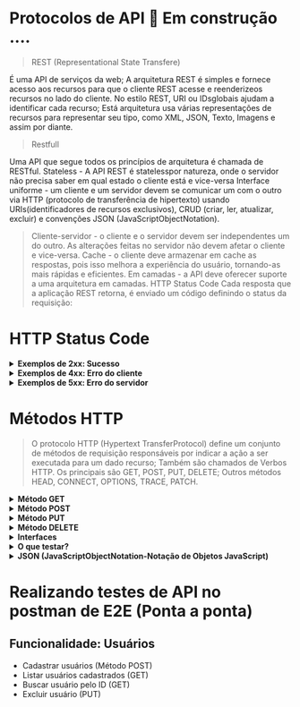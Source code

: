 # Protocolos de API 🚧 Em construção ....
> REST (Representational State Transfere)

 É uma API de serviços da web; A arquitetura REST é simples e fornece acesso aos recursos para que o cliente REST acesse e reenderizeos recursos no lado do cliente. No estilo REST, URI ou IDsglobais ajudam a identificar cada recurso; Está arquitetura usa várias representações de recursos para representar seu tipo, como XML, JSON, Texto, Imagens e assim por diante.
 
> Restfull

Uma API que segue todos os princípios de arquitetura é chamada de RESTful. 
Stateless - A API REST é statelesspor natureza, onde o servidor não precisa saber em qual estado o cliente está e vice-versa 
Interface uniforme - um cliente e um servidor devem se comunicar um com o outro via HTTP (protocolo de transferência de hipertexto) usando URIs(identificadores de recursos exclusivos), CRUD (criar, ler, atualizar, excluir) e convenções JSON (JavaScriptObjectNotation). 
> Cliente-servidor - o cliente e o servidor devem ser independentes um do outro. As alterações feitas no servidor não devem afetar o cliente e vice-versa. 
> Cache - o cliente deve armazenar em cache as respostas, pois isso melhora a experiência do usuário, tornando-as mais rápidas e eficientes. 
Em camadas - a API deve oferecer suporte a uma arquitetura em camadas.
HTTP Status Code
Cada resposta que a aplicação REST retorna, é enviado um código definindo o status da requisição:


# HTTP Status Code

<details>
  <summary><b>Exemplos de 2xx: Sucesso</b></summary>
  
  > A requisição foi recebida com sucesso, entendida e aceita. 
  
  > - **200 OK** – Resposta padrão de sucesso 
  > - **201 Created** – Indica que um recurso foi criado 
  > - **202 Accepted** – Indica que a requisição foi aceita 
  > - **204 No Content** – Indica que a requisição foi processada com sucesso, mas que não há conteúdo para retornar
</details>

<details>
   <summary><b>Exemplos de 4xx: Erro do cliente </b></summary> 
  
   > Ação que ocorre um erro do cliente/servidor.
  
   > - **400 BadRequest** – A requisição com problemas (Ex: mudanças de contrato)
 
  > - **401 Unauthorized** – Cliente não autenticado ou sem autorização

  > - **403 Forbidden** –  Cliente autenticado, mas sem permissão
 
  > - **404 Notfound** –  Recurso não localizado

</details>

<details>
    <summary><b> Exemplos de 5xx: Erro do servidor </b></summary> 
  
> Ação que ocorre um erro do servidor 
> - **500 InternalServer Error** –  Um erro ocorreu durante o processamento da requisição (erro no processamento) 
> - **503 Service Unavailable** –  Serviço indisponível (por manutenção ou sobrecarga)

</details>


# Métodos HTTP 
> O protocolo HTTP (Hypertext TransferProtocol) define um conjunto de métodos de requisição responsáveis por indicar a ação a ser executada para um dado recurso; 
> Também são chamados de Verbos HTTP.  Os principais são GET, POST, PUT, DELETE; Outros métodos HEAD, CONNECT, OPTIONS, TRACE, PATCH.

<details>
   <summary><b> Método GET </b></summary> 
Enviada pelo cliente para solicitar dados de um recurso no servidor.🚧...
 
Ao fazer uma requisição GET, você está solicitando informações do servidor e esperando que ele retorne os dados correspondentes.
Por exemplo.: Se você acessar a página de tênis e selecionar as opções de tamanho e cor, o site faz automaticamente uma requisição GET para a API para obter aquela opção de tênis.
 
 ![image](https://github.com/sarahdfweb/TestesE2EAPI/assets/87348787/8e6fbc76-404c-44b0-81d1-3321f845d27b)
 ## Exemplo no postman 
 ![image](https://github.com/sarahdfweb/TestesE2EAPI/assets/87348787/9b581c58-28ef-4fb4-b98f-7caad987f3a4)
  
</details>

<details>
   <summary><b> Método POST </b></summary> 
O método POST é frequentemente utilizado para criar novos recursos no servidor, criar usuários, enviar dados de formulários da web, criar postagens em redes sociais, adicionar itens ao carrinho de compras, entre outros.
Ele é uma maneira de enviar dados para o servidor para que ele possa processar e armazenar essas informações.
 
![image](https://github.com/sarahdfweb/TestesE2EAPI/assets/87348787/56a4ab8e-caa5-4516-870c-72680471815e)

![image](https://github.com/sarahdfweb/TestesE2EAPI/assets/87348787/c5727632-b36c-4dcb-84ad-011ab40bdc17)


  
</details>

<details>
   <summary><b> Método PUT </b></summary> 
O método PUT é usado em requisições HTTP para atualizar ou criar um recurso no servidor. Quando você envia uma solicitação PUT, você fornece os dados do recurso completo ou parcial que deseja atualizar. Se o recurso especificado não existe, o servidor pode criar um novo recurso com o conteúdo fornecido.
</details> 

<details>
  <summary><b> Método DELETE</b></summary> 
remove um recurso específico.
</details> 

<details>
  <summary><b>Interfaces </b></summary> 
Dividir seu sistema em muitos serviços pequenos, geralmente significa que esses serviços precisam se comunicar uns com os outros; 
Eles se comunicam através de certas interfaces de diferentes aplicativos, formas e tecnologias. 
## Os mais comuns são:
  
 REST e JSON via HTTPS RPC usando algo como gRPC Comunicações via SOAP/XML 
## Contratos

Como pode ser enviado informações para diferentes Consumers, há a necessidade de especificar claramente a interface entre esses serviços (o chamado contrato) afim de evitar problemas de integração. 
## Documentação

https://documenter.postman.com/view/631643/JsLs/?version=latest#3190c896-4216-a0a3-aa38-a041d0c2eb72

</details>

<details>
  <summary><b>O que testar?</b></summary>

1. **Status:** O código de resposta está adequado (2xx, 3xx, 4xx e 5xx);
2. **Performance:** A resposta retornou dentro do tempo adequado;
3. **Syntaxe:** O tipo de conteúdo retornado está adequado (Content-Type) / o servidor aceita requisições no formato adequado;
4. **Tratamento de erro:** O servidor rejeita requisições no formato inadequado / excluir campos obrigatórios deve resultar em erro / requisições com tipos de dados inadequados deve resultar em erro;
5. **Detecção de erros:** Testes negativos para identificar exceções;
6. **Schema:** O conteúdo da resposta está de acordo com a estrutura ou formato esperado (contrato);
7. **Funcional:** O servidor retorna o valor previsto de acordo com a requisição / a requisição insere, atualiza ou exclui um recurso esperado;
8. **Segurança:** Injeções de SQL não impactam na integridade dos dados.
</details>

<details>
   <summary><b>JSON (JavaScriptObjectNotation-Notação de Objetos JavaScript)</b></summary>
é uma formatação leve de troca de dados.
É um formato leve de troca de dados. Fácil de ler e escrever, e também é fácil para máquinas interpretarem e gerarem. JSON é comumente utilizado para a comunicação entre um servidor e um cliente web, como uma forma de estruturar dados.
Vantagens: Leitura mais simples Analisador(parsing) mais fácil JSON suporta objetos Performance na execução e transporte de dados Arquivo com tamanho reduzido.
  
## Objeto

Um objeto é um conjunto desordenado de pares nome/valor. Um objeto começa com {chave de abertura e termina com chave de fechamento }. Cada nome é seguido por: dois pontos e os pares nome/valor são seguidos por, vírgula.

 ![image](https://github.com/sarahdfweb/TestesE2EAPI/assets/87348787/4c52276a-565f-4f1d-99f2-dbfc9532320b)

## Array

Uma array é uma coleção de valores ordenados. O array começa com [ colchete de abertura e termina com colchete ] de fechamento. Os valores são separados por ,vírgula.

 ![image](https://github.com/sarahdfweb/TestesE2EAPI/assets/87348787/4728bc7a-8886-4d62-b838-85ae12fdd190)

## Valor

Um valor pode ser uma: 
cadeia de caracteres (string) um número true ou false null objeto array

![image](https://github.com/sarahdfweb/TestesE2EAPI/assets/87348787/1d1535bf-5b83-49a9-aef9-b90f1dc96ffa)

## Postman
O Postman é uma ferramenta que proporciona criar, compartilhar, testar e documentar APIs. Permite aos usuários criarem e salvar solicitações HTTP e HTTPs simples e complexas, bem como ler suas respostas. https://www.postman.com/downloads/
 
## ServeRest
Pré-requisito: Node JS 
Inserir o seguinte comando no console: npx serverest
Para acessar basta abrir seu navegador com a seguinte url: http://localhost:3000/ ou http://127.0.0.1:3000/ Obs.: Enquanto estiver usando, deixe o console aberto. Caso tenha problema com a instalação, use o endereço de produção: https://serverest.dev/ , mas corre o risco de alguém mexer nos seus dados, pois é um ambiente compartilhado.
</details>

# Realizando testes de API no postman de E2E (Ponta a ponta)	

## Funcionalidade: Usuários
* Cadastrar usuários (Método POST)
* Listar usuários cadastrados (GET)
* Buscar usuário pelo ID (GET)
* Excluir usuário (PUT)
  




<!--
Funcionalidade: Produtos 
•	Cadastrar um usuário como admin (POST)
•	Listar produtos (GET)
•	Cadastrar 2 produtos (POST)
•	Editar um dos produtos (PUT)
•	Deletar um dos produtos (DELETE)
> Utilizarei a API ServeRest Que simula uma loja virtual

1 Criar servidor local para não ficar no site para não correr o risco de alteração por outro usuário. No terminal digite (npx serverest)
2 Criar uma nova collection usei o nome Teste ServeRest
3 Criar uma Request (Requisição)
4 Adicionei o nome da request de criar usuário
5 Utilizei o método POST
6 Colei o exemplo do site e mudei os parâmetros e cliquei em send
7 Exibindo o usuário criado com o método GET
8 Fazendo login método POST
9 Criando Validação de Produtos : 
9.1 Passei a url : http://localhost:3000/produtos cliquei em send para que ele listasse os produtos cadastrados. Foi listado 2 produtos 
9.2 Validando o produto da lista usando snippets (Response body: Contains String e Status code; Code is 200)
10 Cadastrando produto 
Obs.: Necessário primeiro realizar o login, por isso precisar autorizar o login passando o token 
11 Editar um produto com método PUT
Obs.: precisa do tooken do login
 
Autorizando o token
 

Mensagem de sucesso 



Produto alterado 
 
Deletando um produto cadastrado com método DELETE
Obs.: Precisa autorizar o token do login
 
 

Token 
 
 
  
Relatório 
1 Exporta o documento 
 
2  Faça a instalação do Newman no terminal com o comando
  

3 entra na pasta que salvou o arquivo, depois digite o comando 
 
4 Também pode ser rodando em html 
 
 
Será criada uma pasta Newman com o arquivo html 
 
 -->
